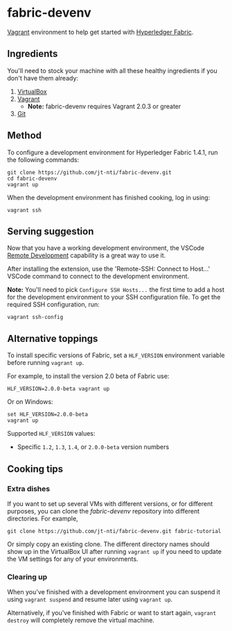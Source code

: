 # fabric-devenv

[Vagrant](https://www.vagrantup.com) environment to help get started with [Hyperledger Fabric](https://hyperledger-fabric.readthedocs.io/en/latest/).


## Ingredients

You'll need to stock your machine with all these healthy ingredients if you don't have them already:

1. [VirtualBox](https://www.virtualbox.org/)
2. [Vagrant](https://www.vagrantup.com/docs/installation/)
    - **Note:** fabric-devenv requires Vagrant 2.0.3 or greater
3. [Git](https://git-scm.com/book/en/v2/Getting-Started-Installing-Git)

## Method

To configure a development environment for Hyperledger Fabric 1.4.1, run the following commands:

```
git clone https://github.com/jt-nti/fabric-devenv.git
cd fabric-devenv
vagrant up
```

When the development environment has finished cooking, log in using:

```
vagrant ssh
```

## Serving suggestion

Now that you have a working development environment, the VSCode [Remote Development](https://marketplace.visualstudio.com/items?itemName=ms-vscode-remote.vscode-remote-extensionpack) capability is a great way to use it.

After installing the extension, use the 'Remote-SSH: Connect to Host...' VSCode command to connect to the development environment.

**Note:** You'll need to pick `Configure SSH Hosts...` the first time to add a host for the development environment to your SSH configuration file. To get the required SSH configuration, run:

```
vagrant ssh-config
```

## Alternative toppings

To install specific versions of Fabric, set a `HLF_VERSION` environment variable before running `vagrant up`. 

For example, to install the version 2.0 beta of Fabric use:

```
HLF_VERSION=2.0.0-beta vagrant up
```

Or on Windows:

```
set HLF_VERSION=2.0.0-beta
vagrant up
```

Supported `HLF_VERSION` values:

- Specific `1.2`, `1.3`, `1.4`, or `2.0.0-beta` version numbers

## Cooking tips

### Extra dishes

If you want to set up several VMs with different versions, or for different purposes, you can clone the _fabric-devenv_ repository into different directories. For example,

```
git clone https://github.com/jt-nti/fabric-devenv.git fabric-tutorial
```

Or simply copy an existing clone. The different directory names should show up in the VirtualBox UI after running `vagrant up` if you need to update the VM settings for any of your environments.

### Clearing up

When you've finished with a development environment you can suspend it using `vagrant suspend` and resume later using `vagrant up`.

Alternatively, if you've finished with Fabric or want to start again, `vagrant destroy` will completely remove the virtual machine.
